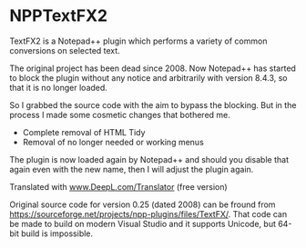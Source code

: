 # NPPTextFX2
TextFX2 is a Notepad++ plugin which performs a variety of common conversions on selected text.

The original project has been dead since 2008. Now Notepad++ has started to block the plugin without any notice and arbitrarily with version 8.4.3, so that it is no longer loaded.

So I grabbed the source code with the aim to bypass the blocking. But in the process I made some cosmetic changes that bothered me.

- Complete removal of HTML Tidy
- Removal of no longer needed or working menus

The plugin is now loaded again by Notepad++ and should you disable that again even with the new name, then I will adjust the plugin again.

Translated with www.DeepL.com/Translator (free version)

Original source code for version 0.25 (dated 2008) can be fround from https://sourceforge.net/projects/npp-plugins/files/TextFX/. That code can be made to build on modern Visual Studio and it supports Unicode, but 64-bit build is impossible.
